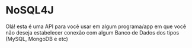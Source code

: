 # NoSQL4J
Olá! esta é uma API para você usar em algum programa/app em que você não deseja estabelecer conexão com algum Banco de Dados dos tipos (MySQL, MongoDB e etc)
